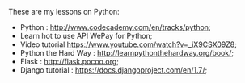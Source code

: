 These are my lessons on Python:

- Python : http://www.codecademy.com/en/tracks/python;
- Learn hot to use API WePay for Python;
- Video tutorial https://www.youtube.com/watch?v=_iX9CSX09Z8;
- Python the Hard Way : http://learnpythonthehardway.org/book/;
- Flask : http://flask.pocoo.org;
- Django tutorial : https://docs.djangoproject.com/en/1.7/;
